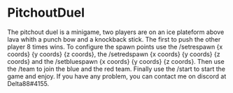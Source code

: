 # PitchoutDuel
The pitchout duel is a minigame, two players are on an ice plateform above lava whith a punch bow and a knockback stick. The first to push the other player 8
times wins.
To configure the spawn points use the /setrespawn {x coords} {y coords} {z coords}, the /setredspawn  {x coords} {y coords} {z coords} and the /setbluespawn {x coords} {y coords} {z coords}. Then use the /team to join the blue and the red team. Finally use the /start to start the game and enjoy.
If you have any problem, you can contact me on discord at Delta88#4155.
